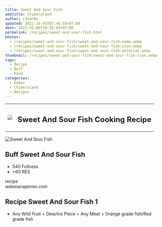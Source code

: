 ```yaml
---
title: Sweet And Sour Fish
webtitle: Chimeraland
author: L3n4r0x
updated: 2022-10-05T07:46:55+07:00
date: 2022-01-06T20:56:03+07:00
permalink: /recipes/sweet-and-sour-fish.html
photos:
  - /recipes/sweet-and-sour-fish/sweet-and-sour-fish-name.webp
  - /recipes/sweet-and-sour-fish/sweet-and-sour-fish-icon.webp
  - /recipes/sweet-and-sour-fish/sweet-and-sour-fish-material.webp
thumbnail: /recipes/sweet-and-sour-fish/sweet-and-sour-fish-icon.webp
tags:
  - Recipe
  - Buff
  - Food
categories:
  - Games
  - Chimeraland
  - Recipes
---
```


<section id="bootstrap-wrapper"><link rel="stylesheet" href="https://cdn.statically.io/gh/dimaslanjaka/Web-Manajemen/40ac3225/css/bootstrap-4.5-wrapper.css"/><div class="row mb-2"><div class="col-md-12 mb-2"><table class="table" id="post-info"><tbody><tr><td><img class="d-inline-block me-2" src="/chimeraland/recipes/sweet-and-sour-fish/sweet-and-sour-fish-icon.webp" width="auto" height="auto"/></td><td><h1 class="fs-5">Sweet And Sour Fish Cooking Recipe</h1></td></tr></tbody></table></div></div><div class="card mb-2"><div class="row g-0"><div class="col-sm-4 position-relative mb-2"><img src="/chimeraland/recipes/sweet-and-sour-fish/sweet-and-sour-fish-material.webp" class="card-img fit-cover w-100 h-100" alt="Sweet And Sour Fish" data-fancybox="true"/></div><div class="col-sm-8 mb-2"><div class="card-body"><h2 class="card-title fs-5">Buff Sweet And Sour Fish</h2><div class="card-text"><ul><li>540 Fullness</li><li>+60 RES</li></ul></div><span class="badge rounded-pill bg-dark">recipe</span></div><div class="card-footer text-end text-muted">webmanajemen.com</div></div></div></div><div class="row mb-2"><div class="col-12 col-lg-6 recipe-item mb-2"><div class="card"><div class="card-body"><h2 class="card-title fs-5">Recipe Sweet And Sour Fish 1</h2><div class="card-text"><ul><li>Any Wild Fruit<span> + </span>Dew/Ice Piece<span> + </span>Any Meat<span> + </span>Orange grade fish/Red grade fish</li></ul></div></div></div></div></div></section>